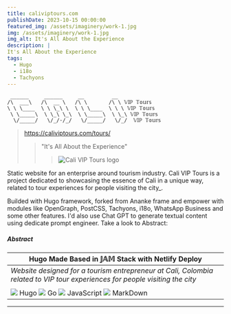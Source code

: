 ```yaml
---
title: caliviptours.com
publishDate: 2023-10-15 00:00:00
featured_img: /assets/imaginery/work-1.jpg
img: /assets/imaginery/work-1.jpg
img_alt: It's All About the Experience
description: |
It's All About the Experience
tags:
  - Hugo
  - i18o
  - Tachyons
---
```

```
 ______     ______     __         __
/\  ___\   /\  __ \   /\ \       /\ \ 𝕍𝕀ℙ 𝕋𝕠𝕦𝕣𝕤
\ \ \____  \ \ \_\ \  \ \ \____  \ \ \ 𝕍𝕀ℙ 𝕋𝕠𝕦𝕣𝕤
 \ \_____\  \ \_\ \_\  \ \_____\  \ \_\ 𝕍𝕀ℙ 𝕋𝕠𝕦𝕣𝕤 
  \/_____/   \/_/·/_/   \/_____/   \/_/  𝕍𝕀ℙ 𝕋𝕠𝕦𝕣𝕤 
```
> https://caliviptours.com/tours/
>
> > "It's All About the Experience"
> > > 
> > > ![Cali VIP Tours logo](https://caliviptours.com/logos/logo-trans.png)

Static website for an enterprise around tourism industry. Cali VIP Tours is a project dedicated to showcasing the essence of Cali in a unique way, related to tour experiences for people visiting the city_.

Builded with Hugo framework, forked from Ananke frame and empower with modules like OpenGraph, PostCSS, Tachyons, i18o, WhatsApp Business and some other features. I'd also use Chat GPT to generate textual content using dedicate prompt engineer. Take a look to Abstract:

##### Abstract

|  Hugo Made Based in 𝕁𝔸𝕄 Stack with Netlify Deploy  |
|----------------------------------------------------------------|
| _Website designed for a tourism entrepreneur at Cali, Colombia related to VIP tour experiences for people visiting the city_ |
| |
| ![](https://i.imgur.com/44EVa6K.png) Hugo ![](https://img.icons8.com/color/48/000000/go.png) Go ![](https://img.icons8.com/color/48/000000/javascript.png) JavaScript ![](https://img.icons8.com/color/48/000000/markdown.png) MarkDown  | 

--- 
